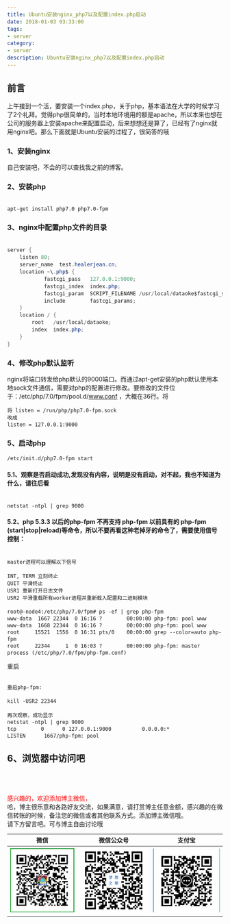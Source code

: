 ```yaml
---
title: Ubuntu安装nginx_php7以及配置index.php启动
date: 2018-01-03 03:33:00
tags: 
- server
category: 
- server
description: Ubuntu安装nginx_php7以及配置index.php启动
---
```

<!-- image url 
https://raw.githubusercontent.com/HealerJean/HealerJean.github.io/master/blogImages
　　首行缩进
<font color="red">  </font>

<font  color="red" size="4">   </font>


<font size="4">   </font>
-->

## 前言

上午接到一个活，要安装一个index.php，关于php，基本语法在大学的时候学习了2个礼拜。觉得php很简单的，当时本地环境用的额是apache，所以本来也想在公司的服务器上安装apache来配置启动，后来想想还是算了，已经有了nginx就用nginx吧。那么下面就是Ubuntu安装的过程了，很简答的哦


### 1、安装nginx

自己安装吧，不会的可以查找我之前的博客。


### 2、安装php



```shell

apt-get install php7.0 php7.0-fpm 

```

### 3、nginx中配置php文件的目录


```java

server {
    listen 80;
    server_name  test.healerjean.cn;
    location ~\.php$ {
            fastcgi_pass   127.0.0.1:9000;
            fastcgi_index  index.php;
            fastcgi_param  SCRIPT_FILENAME /usr/local/dataoke$fastcgi_script_name;
            include        fastcgi_params;
    }
    location / {
        root   /usr/local/dataoke;
        index  index.php;
    }
}


```

### 4、修改php默认监听

nginx将端口转发给php默认的9000端口。而通过apt-get安装的php默认使用本地sock文件通信，需要对php的配置进行修改。要修改的文件位于：/etc/php/7.0/fpm/pool.d/www.conf ，大概在36行。将


```
将 listen = /run/php/php7.0-fpm.sock
改成
listen = 127.0.0.1:9000

```

### 5、启动php

```shell
/etc/init.d/php7.0-fpm start

```

#### 5.1、观察是否启动成功,发现没有内容，说明是没有启动，对不起，我也不知道为什么，请往后看



```shell

netstat -ntpl | grep 9000

```


#### 5.2、php 5.3.3 以后的php-fpm 不再支持 php-fpm 以前具有的 php-fpm (start|stop|reload)等命令，所以不要再看这种老掉牙的命令了，需要使用信号控制：


```shell

master进程可以理解以下信号

INT, TERM 立刻终止
QUIT 平滑终止
USR1 重新打开日志文件
USR2 平滑重载所有worker进程并重新载入配置和二进制模块

root@-node4:/etc/php/7.0/fpm# ps -ef | grep php-fpm
www-data  1667 22344  0 16:16 ?        00:00:00 php-fpm: pool www
www-data  1668 22344  0 16:16 ?        00:00:00 php-fpm: pool www
root     15521  1556  0 16:31 pts/0    00:00:00 grep --color=auto php-fpm
root     22344     1  0 16:03 ?        00:00:00 php-fpm: master process (/etc/php/7.0/fpm/php-fpm.conf)

```
重启


```shell

重启php-fpm:

kill -USR2 22344

再次观察，成功显示
netstat -ntpl | grep 9000
tcp        0      0 127.0.0.1:9000          0.0.0.0:*               LISTEN      1667/php-fpm: pool 

```

## 6、浏览器中访问吧




<br/><br/><br/>
<font color="red"> 感兴趣的，欢迎添加博主微信， </font><br/>
哈，博主很乐意和各路好友交流，如果满意，请打赏博主任意金额，感兴趣的在微信转账的时候，备注您的微信或者其他联系方式。添加博主微信哦。
<br/>
请下方留言吧。可与博主自由讨论哦

|微信 | 微信公众号|支付宝|
|:-------:|:-------:|:------:|
| ![微信](https://raw.githubusercontent.com/HealerJean/HealerJean.github.io/master/assets/img/tctip/weixin.jpg)|![微信公众号](https://raw.githubusercontent.com/HealerJean/HealerJean.github.io/master/assets/img/my/qrcode_for_gh_a23c07a2da9e_258.jpg)|![支付宝](https://raw.githubusercontent.com/HealerJean/HealerJean.github.io/master/assets/img/tctip/alpay.jpg) |




<!-- Gitalk 评论 start  -->

<link rel="stylesheet" href="https://unpkg.com/gitalk/dist/gitalk.css">
<script src="https://unpkg.com/gitalk@latest/dist/gitalk.min.js"></script> 
<div id="gitalk-container"></div>    
 <script type="text/javascript">
    var gitalk = new Gitalk({
		clientID: `1d164cd85549874d0e3a`,
		clientSecret: `527c3d223d1e6608953e835b547061037d140355`,
		repo: `HealerJean.github.io`,
		owner: 'HealerJean',
		admin: ['HealerJean'],
		id: '06L9ze4F7CdWtkvR',
    });
    gitalk.render('gitalk-container');
</script> 

<!-- Gitalk end -->

